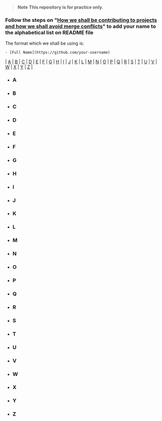 > **Note** **This repository is for practice only.**

### Follow the steps on "[How we shall be contributing to projects and how we shall avoid merge conflicts](CONTRIBUTING.md)" to **add your name to the alphabetical list on README file**
The format which we shall be using is:
```
- [Full Name](https://github.com/your-username)
```

| [A](#a) | [B](#b) | [C](#c) | [D](#d) | [E](#e) | [F](#f) | [G](#g) | [H](#h) | [I](#i) | [J](#j) | [K](#k) | [L](#l) | [M](#m) | [N](#n) | [O](#o)
| [P](#p) | [Q](#q) | [R](#r) | [S](#s) | [T](#t) | [U](#u) | [V](#v) | [W](#w) | [X](#x) | [Y](#y) | [Z](#z) |

- ### **A**


- ### **B**


- ### **C**


- ### **D**


- ### **E**


- ### **F**


- ### **G**


- ### **H**


- ### **I**


- ### **J**


- ### **K**


- ### **L**


- ### **M**
    

- ### **N**


- ### **O**


- ### **P**


- ### **Q**


- ### **R**


- ### **S**


- ### **T**


- ### **U**


- ### **V**


- ### **W**


- ### **X**


- ### **Y**


- ### **Z**

